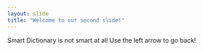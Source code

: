 ```yaml
---
layout: slide
title: "Welcome to our second slide!"
---
```

Smart Dictionary is not smart at all
Use the left arrow to go back!
